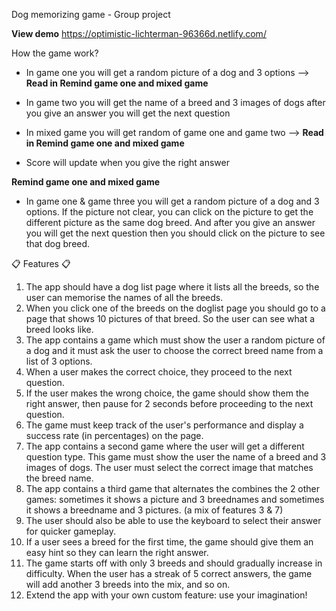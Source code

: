 Dog memorizing game -  Group project

**View demo**
https://optimistic-lichterman-96366d.netlify.com/


How the game work?

- In game one you will get a random picture of a dog and 3 options  --> **Read in Remind game one and mixed game**

- In game two you will get the name of a breed and 3 images of dogs after you give an answer you will get the next question

- In mixed game you will get random of game one and game two --> **Read in Remind game one and mixed game**

- Score will update when you give the right answer

**Remind game one and mixed game**
- In game one & game three you will get a random picture of a dog and 3 options. If the picture not clear, you can click on the picture to get the different picture as the same dog breed. And after you give an answer you will get the next question then you should click on the picture to see that dog breed.


📋 Features 📋
1. The app should have a dog list page where it lists all the breeds, so the user can memorise the names of all the breeds.
2. When you click one of the breeds on the doglist page you should go to a page that shows 10 pictures of that breed. So the user can see what a breed looks like.
3. The app contains a game which must show the user a random picture of a dog and it must ask the user to choose the correct breed name from a list of 3 options. 
4. When a user makes the correct choice, they proceed to the next question.
5. If the user makes the wrong choice, the game should show them the right answer, then pause for 2 seconds before proceeding to the next question.
6. The game must keep track of the user's performance and display a success rate (in percentages) on the page.
7. The app contains a second game where the user will get a different question type. This game must show the user the name of a breed and 3 images of dogs. The user must select the correct image that matches the breed name.
8. The app contains a third game that alternates the combines the 2 other games: sometimes it shows a picture and 3 breednames and sometimes it shows a breedname and 3 pictures. (a mix of features 3 & 7)
9. The user should also be able to use the keyboard to select their answer for quicker gameplay.
10. If a user sees a breed for the first time, the game should give them an easy hint so they can learn the right answer.
11. The game starts off with only 3 breeds and should gradually increase in difficulty. When the user has a streak of 5 correct answers, the game will add another 3 breeds into the mix, and so on.
12. Extend the app with your own custom feature: use your imagination!
